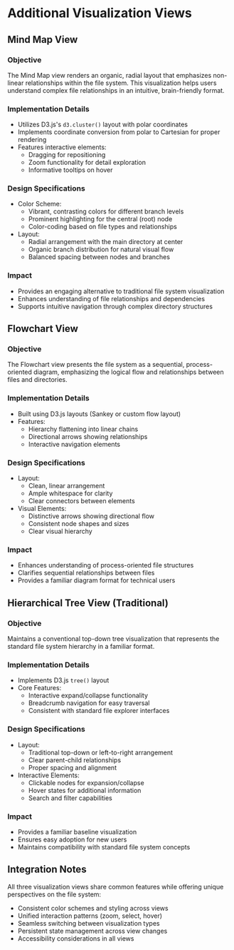# Additional Visualization Views

## Mind Map View

### Objective
The Mind Map view renders an organic, radial layout that emphasizes non-linear relationships within the file system. This visualization helps users understand complex file relationships in an intuitive, brain-friendly format.

### Implementation Details
- Utilizes D3.js's `d3.cluster()` layout with polar coordinates
- Implements coordinate conversion from polar to Cartesian for proper rendering
- Features interactive elements:
  - Dragging for repositioning
  - Zoom functionality for detail exploration
  - Informative tooltips on hover

### Design Specifications
- Color Scheme:
  - Vibrant, contrasting colors for different branch levels
  - Prominent highlighting for the central (root) node
  - Color-coding based on file types and relationships
- Layout:
  - Radial arrangement with the main directory at center
  - Organic branch distribution for natural visual flow
  - Balanced spacing between nodes and branches

### Impact
- Provides an engaging alternative to traditional file system visualization
- Enhances understanding of file relationships and dependencies
- Supports intuitive navigation through complex directory structures

## Flowchart View

### Objective
The Flowchart view presents the file system as a sequential, process-oriented diagram, emphasizing the logical flow and relationships between files and directories.

### Implementation Details
- Built using D3.js layouts (Sankey or custom flow layout)
- Features:
  - Hierarchy flattening into linear chains
  - Directional arrows showing relationships
  - Interactive navigation elements

### Design Specifications
- Layout:
  - Clean, linear arrangement
  - Ample whitespace for clarity
  - Clear connectors between elements
- Visual Elements:
  - Distinctive arrows showing directional flow
  - Consistent node shapes and sizes
  - Clear visual hierarchy

### Impact
- Enhances understanding of process-oriented file structures
- Clarifies sequential relationships between files
- Provides a familiar diagram format for technical users

## Hierarchical Tree View (Traditional)

### Objective
Maintains a conventional top-down tree visualization that represents the standard file system hierarchy in a familiar format.

### Implementation Details
- Implements D3.js `tree()` layout
- Core Features:
  - Interactive expand/collapse functionality
  - Breadcrumb navigation for easy traversal
  - Consistent with standard file explorer interfaces

### Design Specifications
- Layout:
  - Traditional top-down or left-to-right arrangement
  - Clear parent-child relationships
  - Proper spacing and alignment
- Interactive Elements:
  - Clickable nodes for expansion/collapse
  - Hover states for additional information
  - Search and filter capabilities

### Impact
- Provides a familiar baseline visualization
- Ensures easy adoption for new users
- Maintains compatibility with standard file system concepts

## Integration Notes

All three visualization views share common features while offering unique perspectives on the file system:

- Consistent color schemes and styling across views
- Unified interaction patterns (zoom, select, hover)
- Seamless switching between visualization types
- Persistent state management across view changes
- Accessibility considerations in all views